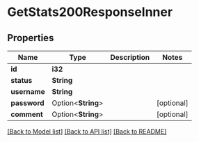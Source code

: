 # GetStats200ResponseInner

## Properties

Name | Type | Description | Notes
------------ | ------------- | ------------- | -------------
**id** | **i32** |  | 
**status** | **String** |  | 
**username** | **String** |  | 
**password** | Option<**String**> |  | [optional]
**comment** | Option<**String**> |  | [optional]

[[Back to Model list]](../README.md#documentation-for-models) [[Back to API list]](../README.md#documentation-for-api-endpoints) [[Back to README]](../README.md)



